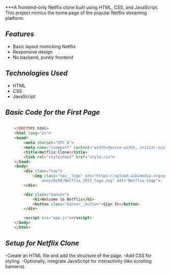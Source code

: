 ***A frontend-only Netflix clone built using HTML, CSS, and JavaScript. This project mimics the home page of the popular Netflix streaming platform.

## ***Features***
- Basic layout mimicking Netflix
- Responsive design
- No backend, purely frontend

## ***Technologies Used***
- HTML
- CSS
- JavaScript

## ***Basic Code for the First Page***
```html

    <!DOCTYPE html>
    <html lang="en">
    <head>
        <meta charset="UTF-8">
        <meta name="viewport" content="width=device-width, initial-scale=1.0">
        <title>Netflix Clone</title>
        <link rel="stylesheet" href="style.css">
    </head>
    <body>
        <div class="nav">
            <img class="nav__logo" src="https://upload.wikimedia.org/wikipedia/com
                mons/0/08/Netflix_2015_logo.svg" alt="Netflix Logo">
        </div>

        <div class="banner">
            <h1>Welcome to Netflix</h1>
            <button class="banner__button">Sign In</button>
        </div>

        <script src="app.js"></script>
    </body>
    </html>

```

## ***Setup for Netflix Clone***
-Create an HTML file and add the structure of the page.
-Add CSS for styling.
-Optionally, integrate JavaScript for interactivity (like scrolling banners).
